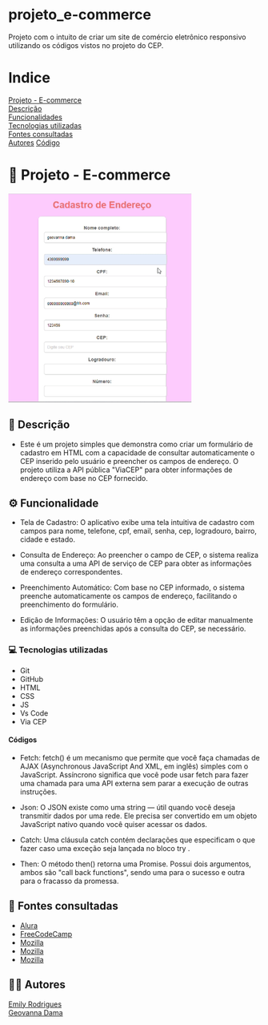 # projeto_e-commerce
Projeto com o intuito de criar um site de comércio eletrônico responsivo utilizando os códigos vistos no projeto do CEP.

# Indice

[Projeto - E-commerce](#-projeto---e-commerce)  
[Descrição](#-descri%C3%A7%C3%A3o)  
[Funcionalidades](#%EF%B8%8F-funcionalidade)  
[Tecnologias utilizadas](#-tecnologias-utilizadas)  
[Fontes consultadas](#-fontes-consultadas)  
[Autores](#-autores) 
[Código](#c%C3%B3digos) 

# 🚀 Projeto - E-commerce
![gif](gif/video%20ecomme.gif)

## 📝 Descrição 
- Este é um projeto simples que demonstra como criar um formulário de cadastro em HTML com a capacidade de consultar automaticamente o CEP inserido pelo usuário e preencher os campos de endereço. O projeto utiliza a API pública "ViaCEP" para obter informações de endereço com base no CEP fornecido.

## ⚙️ Funcionalidade  
- Tela de Cadastro: O aplicativo exibe uma tela intuitiva de cadastro com campos para nome, telefone, cpf, email, senha, cep, logradouro, bairro, cidade e estado.

- Consulta de Endereço: Ao preencher o campo de CEP, o sistema realiza uma consulta a uma API de serviço de CEP para obter as informações de endereço correspondentes.   

- Preenchimento Automático: Com base no CEP informado, o sistema preenche automaticamente os campos de endereço, facilitando o preenchimento do formulário.

- Edição de Informações: O usuário têm a opção de editar manualmente as informações preenchidas após a consulta do CEP, se necessário.

### 💻 Tecnologias utilizadas
- Git  
- GitHub  
- HTML  
- CSS  
- JS
- Vs Code
- Via CEP

#### Códigos
- Fetch: fetch() é um mecanismo que permite que você faça chamadas de AJAX (Asynchronous JavaScript And XML, em inglês) simples com o JavaScript. Assíncrono significa que você pode usar fetch para fazer uma chamada para uma API externa sem parar a execução de outras instruções.

- Json: O JSON existe como uma string — útil quando você deseja transmitir dados por uma rede. Ele precisa ser convertido em um objeto JavaScript nativo quando você quiser acessar os dados.

- Catch: Uma cláusula catch contém declarações que especificam o que fazer caso uma exceção seja lançada no bloco try . 

- Then: O método then() retorna uma Promise. Possui dois argumentos, ambos são "call back functions", sendo uma para o sucesso e outra para o fracasso da promessa.




## 🔎 Fontes consultadas
- [Alura](https://www.alura.com.br/artigos/escrever-bom-readme)
- [FreeCodeCamp](https://www.freecodecamp.org/portuguese/news/fetch-api-como-fazer-solicitacoes-get-e-post-em-javascript/#:~:text=fetch()%20%C3%A9%20um%20mecanismo,a%20execu%C3%A7%C3%A3o%20de%20outras%20instru%C3%A7%C3%B5es.)
- [Mozilla](https://developer.mozilla.org/pt-BR/docs/Learn/JavaScript/Objects/JSON)
- [Mozilla](https://developer.mozilla.org/pt-BR/docs/Web/JavaScript/Reference/Statements/try...catch)
- [Mozilla](https://developer.mozilla.org/pt-BR/docs/Web/JavaScript/Reference/Global_Objects/Promise/then)

## 🙎🏽 Autores 
[Emily Rodrigues](https://github.com/emilypessoa)  
[Geovanna Dama](https://github.com/geovannadama)

